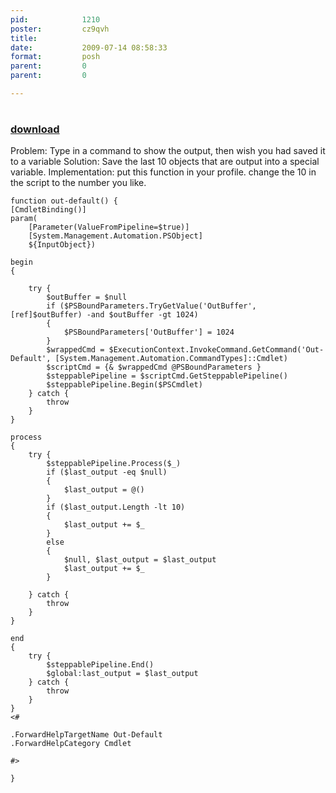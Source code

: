 ```yaml
---
pid:            1210
poster:         cz9qvh
title:          
date:           2009-07-14 08:58:33
format:         posh
parent:         0
parent:         0

---
```


# 

### [download](1210.ps1)

Problem: Type in a command to show the output, then wish you had saved it to a variable
Solution: Save the last 10 objects that are output into a special variable.
Implementation: put this function in your profile.  change the 10 in the script to the number you like.


```posh
function out-default() {
[CmdletBinding()]
param(
    [Parameter(ValueFromPipeline=$true)]
    [System.Management.Automation.PSObject]
    ${InputObject})

begin
{
    
    try {
        $outBuffer = $null
        if ($PSBoundParameters.TryGetValue('OutBuffer', [ref]$outBuffer) -and $outBuffer -gt 1024)
        {
            $PSBoundParameters['OutBuffer'] = 1024
        }
        $wrappedCmd = $ExecutionContext.InvokeCommand.GetCommand('Out-Default', [System.Management.Automation.CommandTypes]::Cmdlet)
        $scriptCmd = {& $wrappedCmd @PSBoundParameters }
        $steppablePipeline = $scriptCmd.GetSteppablePipeline()
        $steppablePipeline.Begin($PSCmdlet)
    } catch {
        throw
    }
}

process
{
    try {
        $steppablePipeline.Process($_)
        if ($last_output -eq $null)
        {
            $last_output = @()
        }
        if ($last_output.Length -lt 10)
        {
            $last_output += $_
        }
        else
        {
            $null, $last_output = $last_output
            $last_output += $_
        }
        
    } catch {
        throw
    }
}

end
{
    try {
        $steppablePipeline.End()
        $global:last_output = $last_output
    } catch {
        throw
    }
}
<#

.ForwardHelpTargetName Out-Default
.ForwardHelpCategory Cmdlet

#>

}
```
